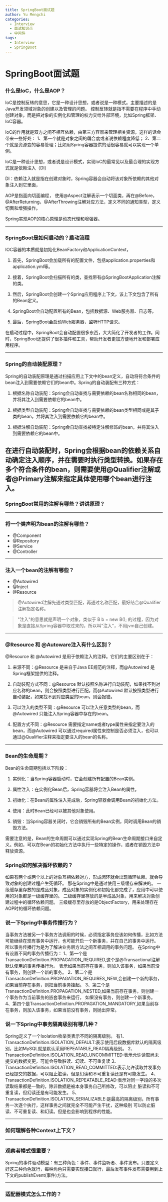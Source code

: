 ```yaml
---
title: SpringBoot面试题
author: Yu Mengchi
categories:
  - Interview
  - 面试知识点
  - 中间件
tags:
  - Interview
  - SpringBoot
---
```

  
# SpringBoot面试题

### 什么是IoC，什么是AOP？
IoC是控制反转的意思，它是一种设计思想，或者说是一种模式。主要描述的是Java开发领域对象的创建以及管理的问题。
控制反转就是指不需要在程序中手动创建对象，而是把对象的实例化和管理的权力交给外部环境，比如Spring框架、IoC容器。

IoC的作用就是双方之间不相互依赖，由第三方容器来管理相关资源，这样的话会带来一些好处：
1、第一个就是对象之间的耦合度或者说依赖程度降低；
2、第二个就是资源变的容易管理；比如用Spring容器提供的话很容易就可以实现一个单例。

IoC是一种设计思想，或者说是设计模式，实现IoC的最常见以及最合理的实现方式就是依赖注入（DI）

DI：依赖注入就是指在创建对象时，Spring容器会自动将该对象所依赖的其他对象注入到它里面，


AOP是指面向切面编程，
使用@Aspect注解表示一个切面类，再在@Before，@AfterReturning，@AfterThrowing注解对应方法，定义不同的通知类型，定义切面和增强操作。

Spring实现AOP的核心原理是动态代理和增强器。

---

### SpringBoot是如何启动的？启动流程

IOC容器的本质就是初始化BeanFactory和ApplicationContext，

1. 首先，SpringBoot会加载所有的配置文件，包括application.properties和application.yml等。

2. 接着，SpringBoot会扫描所有的类，查找带有@SpringBootApplication注解的类。

3. 然后，SpringBoot会创建一个Spring应用程序上下文，该上下文包含了所有的Bean定义。

4. SpringBoot会自动配置所有的Bean，包括数据源、Web服务器、日志等。

5. 最后，SpringBoot会启动Web服务器，监听HTTP请求。

在启动过程中，SpringBoot会自动配置很多东西，大大简化了开发者的工作。同时，SpringBoot还提供了很多插件和工具，帮助开发者更加方便地开发和部署应用程序。

---

### Spring的自动装配原理？
Spring的自动装配原理是通过扫描应用上下文中的bean定义，自动将符合条件的bean注入到需要依赖它们的bean中。Spring的自动装配有三种方式：

1. 根据名称自动装配：Spring会自动查找与需要依赖的bean名称相同的bean，并将其注入到需要依赖它的bean中。

2. 根据类型自动装配：Spring会自动查找与需要依赖的bean类型相同或是其子类的bean，并将其注入到需要依赖它的bean中。

3. 根据注解自动装配：Spring会自动查找被特定注解修饰的bean，并将其注入到需要依赖它的bean中。

在进行自动装配时，Spring会根据bean的依赖关系自动确定注入顺序，并在需要时执行类型转换。如果存在多个符合条件的bean，则需要使用@Qualifier注解或者@Primary注解来指定具体使用哪个bean进行注入。
---

### SpringBoot常用的注解有哪些？讲讲原理？

---

### 将一个类声明为bean的注解有哪些？

- @Component
- @Repository
- @Service
- @Controller

---

### 注入一个bean的注解有哪些？

- @Autowired
- @Inject
- @Resource

> @Autowired注解先通过类型匹配，再通过名称匹配，最好结合@Qualifier注解指定名称。

> "注入"的意思就是声明一个对象，类似于 B b = new B(); 的过程，因为对象是直接从Spring容器中取过来的，所以叫"注入"，不用jvm自己创建。

---

### @Resource 和 @Autoware注入有什么区别？
@Resource 和 @Autowired 是用于依赖注入的注释。它们的主要区别在于：

1. 来源不同：@Resource 是来自于Java EE规范的注释，而@Autowired 是Spring框架提供的注释。

2. 自动装配方式不同：@Resource 默认按照名称进行自动装配，如果找不到对应名称的bean，则会按照类型进行匹配。而@Autowired 默认按照类型进行自动装配，如果找不到对应类型的bean，则会报错。

3. 可以注入的类型不同：@Resource 可以注入任意类型的bean，而@Autowired 只能注入Spring容器中存在的bean。

4. 配置方式不同：@Resource 需要指定name或者type属性来指定要注入的bean，而@Autowired 可以通过required属性来控制是否必须注入，也可以通过@Qualifier注释来指定要注入的bean的名称。

---

### Bean的生命周期？
Bean的生命周期包括以下阶段：

1. 实例化：当Spring容器启动时，它会创建所有配置的Bean实例。

2. 属性注入：在实例化Bean后，Spring容器将会注入Bean的属性。

3. 初始化：在Bean的属性注入完成后，Spring容器会调用Bean的初始化方法。

4. 使用：此时Bean已经可以被其他对象使用。

5. 销毁：当Spring容器关闭时，它会销毁所有的Bean实例，同时调用Bean的销毁方法。

需要注意的是，Bean的生命周期可以通过实现Spring的Bean生命周期接口来自定义。例如，可以在Bean的初始化方法中执行一些特定的操作，或者在销毁方法中释放资源。
### Spring如何解决循环依赖的？

如果有两个或两个以上的对象互相依赖对方，形成闭环就会出现循环依赖。就会导致对象的创建过程产生死循环。
那在Spring中是通过使用三级缓存来解决的。
一级缓存里存放的是成品对象，成品对象的实例化和初始化都完成了，应用中可以使用的对象都是一级缓存里的。
二级缓存里存放的是半成品对象，用来解决对象创建过程中的循环依赖问题。
三级缓存里存放的是ObjectFactory，用来处理存在AOP时的循环依赖问题。



### 说一下Spring中事务传播行为？

当事务方法被另一个事务方法调用的时候，必须指定事务应该如何传播，比如方法可能继续在现有事务中运行，也可能开启一个新事务，并在自己的事务中运行。
所以事务传播行为是为了解决业务层方法之间互相调用的事务问题。
在Spring中有设置不同的事务传播行为：
1、第一个是TransactionDefinition.PROPAGATION_REQUIRED,这个是@Transactional注解默认使用的事务传播行为。
表示如果当前存在事务，则加入该事务，如果当前没有事务，则创建一个新的事务。
2、第二个是TransactionDefinition.PROPAGATION_REQUIRES_NEW,会创建一个新的事务，如果当前存在事务，则把当前事务挂起。
3、第三个是TransactionDefinition.PROPAGATION_NESTED,如果当前存在事务，则创建一个事务作为当前事务的嵌套事务来运行，
如果没有事务，则创建一个新事务。
4、第四个是TransactionDefinition.PROPAGATION_MANDATORY,如果当前存在事务，则加入该事务，如果当前没有事务，则抛出异常。

### 说一下Spring中事务隔离级别有哪几种？

Spring定义了一个Isolation枚举类表示不同的隔离级别。
有1、TransactionDefinition.ISOLATION_DEFAULT:表示使用后段数据库默认的隔离级别，比如MySQL就是默认采用REPEATABLE_READ隔离级别。
2、TransactionDefinition.ISOLATION_READ_UNCOMMITTED:表示允许读取尚未提交的数据变更，可能会导致脏读、幻读、不可重复读
3、TransactionDefinition.ISOLATION_READ_COMMITTED:表示允许读取并发事务已经提交的数据，可以阻止脏读，但是幻读和不可重复读还是有可能发生。
4、TransactionDefinition.ISOLATION_REPEATABLE_READ:表示对同一字段的多次读取结果都是一致的，除非数据是被本身事务自己所修改，可以阻止
脏读和不可重复读，但幻读还是有可能发生。
5、TransactionDefinition.ISOLATION_SERIALIZABLE:是最高的隔离级别，所有事务一次逐个执行，这样事务之间就完全不可能产生干扰，这种级别
可以防止脏读、不可重复读、和幻读。但是也会影响到程序的性能。

---

### 如何理解各种Context上下文？

---

### 观察者模式很重要？

Spring的事件驱动模型：有三种角色：事件、事件监听者、事件发布。只要定义好这三种角色就行，每种角色只需要实现接口就行，最后发布事件发布需要用到上下文的publishEvent(事件)方法。

---

### 适配器模式怎么工作的？

